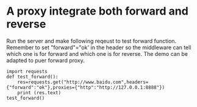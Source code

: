 # A  proxy integrate both forward and reverse

Run the server and make following reqeust to test forward function. Remember to set "forward"="ok' in the header so the middleware can tell which one is for forward and which one is for reverse.  The demo can be adapted to puer forward proxy.

```
import requests
def test_forward():
    res=requests.get("http://www.baidu.com",headers={"forward":"ok"},proxies={"http":"http://127.0.0.1:8888"})
    print (res.text)
test_forward()

```
